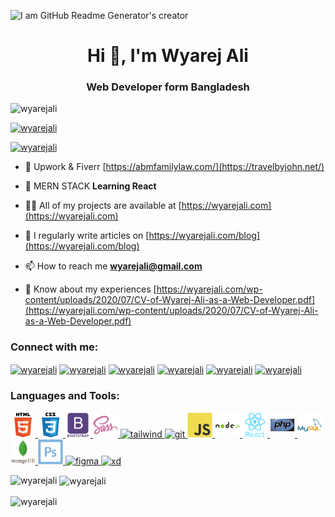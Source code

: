![I am GitHub Readme Generator's creator](https://scontent.fspd3-1.fna.fbcdn.net/v/t1.6435-9/s960x960/127234870_1956492644524161_5773927590909446309_n.jpg?_nc_cat=101&ccb=1-5&_nc_sid=e3f864&_nc_ohc=Y5f2Ndubs_YAX-4FCCW&_nc_ht=scontent.fspd3-1.fna&oh=0192ecf6d7254a2c155ae2b45b22ccc1&oe=61D470C1)

<h1 align="center">Hi 👋, I'm Wyarej Ali</h1>
<h3 align="center">Web Developer form Bangladesh</h3>

<p align="left"> <img src="https://komarev.com/ghpvc/?username=wyarejali&label=Profile%20views&color=0e75b6&style=flat" alt="wyarejali" /> </p>

<p align="left"> <a href="https://github.com/ryo-ma/github-profile-trophy"><img src="https://github-profile-trophy.vercel.app/?username=wyarejali" alt="wyarejali" /></a> </p>

<p align="left"> <a href="https://twitter.com/wyarejali" target="blank"><img src="https://img.shields.io/twitter/follow/wyarejali?logo=twitter&style=for-the-badge" alt="wyarejali" /></a> </p>

- 🔭 Upwork & Fiverr [https://abmfamilylaw.com/](https://travelbyjohn.net/)

- 🌱 MERN STACK **Learning React**

- 👨‍💻 All of my projects are available at [https://wyarejali.com](https://wyarejali.com)

- 📝 I regularly write articles on [https://wyarejali.com/blog](https://wyarejali.com/blog)

- 📫 How to reach me **wyarejali@gmail.com**

- 📄 Know about my experiences [https://wyarejali.com/wp-content/uploads/2020/07/CV-of-Wyarej-Ali-as-a-Web-Developer.pdf](https://wyarejali.com/wp-content/uploads/2020/07/CV-of-Wyarej-Ali-as-a-Web-Developer.pdf)

<h3 align="left">Connect with me:</h3>
<p align="left">
<a href="https://fb.com/wyarejali" target="blank"><img align="center" src="https://raw.githubusercontent.com/rahuldkjain/github-profile-readme-generator/master/src/images/icons/Social/facebook.svg" alt="wyarejali" height="30" width="40" /></a>
<a href="https://twitter.com/wyarejali" target="blank"><img align="center" src="https://raw.githubusercontent.com/rahuldkjain/github-profile-readme-generator/master/src/images/icons/Social/twitter.svg" alt="wyarejali" height="30" width="40" /></a>
<a href="https://linkedin.com/in/wyarejali" target="blank"><img align="center" src="https://raw.githubusercontent.com/rahuldkjain/github-profile-readme-generator/master/src/images/icons/Social/linked-in-alt.svg" alt="wyarejali" height="30" width="40" /></a>
<a href="https://instagram.com/wyarejali" target="blank"><img align="center" src="https://raw.githubusercontent.com/rahuldkjain/github-profile-readme-generator/master/src/images/icons/Social/instagram.svg" alt="wyarejali" height="30" width="40" /></a>
<a href="https://codepen.io/wyarejali" target="blank"><img align="center" src="https://raw.githubusercontent.com/rahuldkjain/github-profile-readme-generator/master/src/images/icons/Social/codepen.svg" alt="wyarejali" height="30" width="40" /></a>
<a href="https://stackoverflow.com/users/wyarejali" target="blank"><img align="center" src="https://raw.githubusercontent.com/rahuldkjain/github-profile-readme-generator/master/src/images/icons/Social/stack-overflow.svg" alt="wyarejali" height="30" width="40" /></a>
</p>

<h3 align="left">Languages and Tools:</h3>
<p align="left"> <a href="https://www.w3.org/html/" target="_blank" rel="noreferrer"> <img src="https://raw.githubusercontent.com/devicons/devicon/master/icons/html5/html5-original-wordmark.svg" alt="html5" width="40" height="40"/> </a><a href="https://www.w3schools.com/css/" target="_blank" rel="noreferrer"> <img src="https://raw.githubusercontent.com/devicons/devicon/master/icons/css3/css3-original-wordmark.svg" alt="css3" width="40" height="40"/> </a><a href="https://getbootstrap.com" target="_blank" rel="noreferrer"> <img src="https://raw.githubusercontent.com/devicons/devicon/master/icons/bootstrap/bootstrap-plain-wordmark.svg" alt="bootstrap" width="40" height="40"/> </a><a href="https://sass-lang.com" target="_blank" rel="noreferrer"> <img src="https://raw.githubusercontent.com/devicons/devicon/master/icons/sass/sass-original.svg" alt="sass" width="40" height="40"/> </a><a href="https://tailwindcss.com/" target="_blank" rel="noreferrer"> <img src="https://www.vectorlogo.zone/logos/tailwindcss/tailwindcss-icon.svg" alt="tailwind" width="40" height="40"/> </a><a href="https://git-scm.com/" target="_blank" rel="noreferrer"> <img src="https://www.vectorlogo.zone/logos/git-scm/git-scm-icon.svg" alt="git" width="40" height="40"/> </a><a href="https://developer.mozilla.org/en-US/docs/Web/JavaScript" target="_blank" rel="noreferrer"> <img src="https://raw.githubusercontent.com/devicons/devicon/master/icons/javascript/javascript-original.svg" alt="javascript" width="40" height="40"/> </a><a href="https://nodejs.org" target="_blank" rel="noreferrer"> <img src="https://raw.githubusercontent.com/devicons/devicon/master/icons/nodejs/nodejs-original-wordmark.svg" alt="nodejs" width="40" height="40"/> </a><a href="https://reactjs.org/" target="_blank" rel="noreferrer"> <img src="https://raw.githubusercontent.com/devicons/devicon/master/icons/react/react-original-wordmark.svg" alt="react" width="40" height="40"/> </a><a href="https://www.php.net" target="_blank" rel="noreferrer"> <img src="https://raw.githubusercontent.com/devicons/devicon/master/icons/php/php-original.svg" alt="php" width="40" height="40"/> </a><a href="https://www.mysql.com/" target="_blank" rel="noreferrer"> <img src="https://raw.githubusercontent.com/devicons/devicon/master/icons/mysql/mysql-original-wordmark.svg" alt="mysql" width="40" height="40"/> </a><a href="https://www.mongodb.com/" target="_blank" rel="noreferrer"> <img src="https://raw.githubusercontent.com/devicons/devicon/master/icons/mongodb/mongodb-original-wordmark.svg" alt="mongodb" width="40" height="40"/> </a><a href="https://www.photoshop.com/en" target="_blank" rel="noreferrer"> <img src="https://raw.githubusercontent.com/devicons/devicon/master/icons/photoshop/photoshop-line.svg" alt="photoshop" width="40" height="40"/> </a><a href="https://www.figma.com/" target="_blank" rel="noreferrer"> <img src="https://www.vectorlogo.zone/logos/figma/figma-icon.svg" alt="figma" width="40" height="40"/> </a><a href="https://www.adobe.com/products/xd.html" target="_blank" rel="noreferrer"> <img src="https://cdn.worldvectorlogo.com/logos/adobe-xd.svg" alt="xd" width="40" height="40"/> </a> </p>

<p><img align="left" src="https://github-readme-stats.vercel.app/api/top-langs?username=wyarejali&show_icons=true&locale=en&layout=compact" alt="wyarejali" /></p>

<p>&nbsp;<img align="center" src="https://github-readme-stats.vercel.app/api?username=wyarejali&show_icons=true&locale=en" alt="wyarejali" /></p>

<p><img align="center" src="https://github-readme-streak-stats.herokuapp.com/?user=wyarejali&" alt="wyarejali" /></p>
